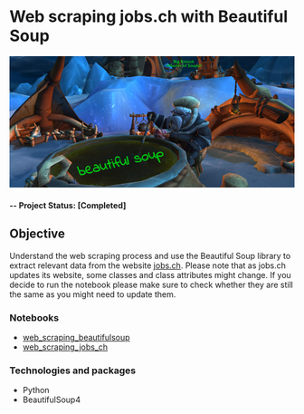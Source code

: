 # Web scraping jobs.ch with Beautiful Soup

![alternative text](img/readme_image.jpg)

#### -- Project Status: [Completed]

## Objective
Understand the web scraping process and use the Beautiful Soup library to extract relevant data from the website [jobs.ch](https://www.jobs.ch/en/). Please note that as jobs.ch updates its website, some classes and class attributes might change. If you decide to run the notebook please make sure to check whether they are still the same as you might need to update them.

### Notebooks
* [web_scraping_beautifulsoup](web_scraping_beautifulsoup.ipynb)
* [web_scraping_jobs_ch](web_scraping_jobs_ch.ipynb)

### Technologies and packages
* Python
* BeautifulSoup4
